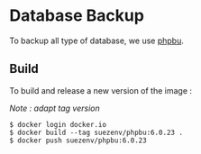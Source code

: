 # Database Backup

To backup all type of database, we use [phpbu](http://phpbu.de/).

## Build

To build and release a new version of the image :

*Note : adapt tag version*

```
$ docker login docker.io
$ docker build --tag suezenv/phpbu:6.0.23 .
$ docker push suezenv/phpbu:6.0.23
```
